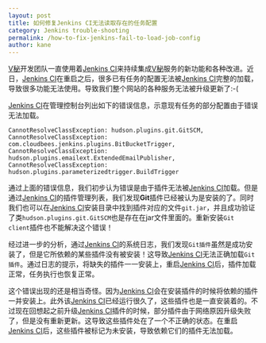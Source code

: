 ```yaml
---
layout: post
title: 如何修复Jenkins CI无法读取存在的任务配置
category: Jenkins trouble-shooting
permalink: /how-to-fix-jenkins-fail-to-load-job-config
author: kane
---
```


[V秘][vme]开发团队一直使用着[Jenkins CI][jenkins]来持续集成[V秘][vme]服务的新功能和各种改进。近日，[Jenkins CI][jenkins]在重启之后，很多已有任务的配置无法被[Jenkins CI][jenkins]完整的加载，导致很多功能无法使用。导致我们整个网站的各种服务无法被升级更新了:-(

[Jenkins CI][jenkins]在管理控制台列出如下的错误信息，示意现有任务的部分配置由于错误无法加载。

	CannotResolveClassException: hudson.plugins.git.GitSCM, 
	CannotResolveClassException: com.cloudbees.jenkins.plugins.BitBucketTrigger, 
	CannotResolveClassException: hudson.plugins.emailext.ExtendedEmailPublisher, 
	CannotResolveClassException: hudson.plugins.parameterizedtrigger.BuildTrigger

通过上面的错误信息，我们初步认为错误是由于插件无法被[Jenkins CI][jenkins]加载。但是通过[Jenkins CI][jenkins]的插件管理列表，我们发现**Git**插件已经被认为是安装的了。同时我们也可以在[Jenkins CI][jenkins]安装目录中找到插件对应的文件`git.jar`，并且成功验证了类`hudson.plugins.git.GitSCM`也是存在在jar文件里面的。重新安装`Git client`插件也不能解决这个错误！

<!-- more -->

经过进一步的分析，通过[Jenkins CI][jenkins]的系统日志，我们发现`Git插件`虽然是成功安装了，但是它所依赖的某些插件没有被安装！这导致[Jenkins CI][jenkins]无法正确加载`Git插件`。通过日志的提示，将缺失的插件一一安装上，重启[Jenkins CI][jenkins]后，插件加载正常，任务执行也恢复正常。

这个错误出现的还是相当奇怪。因为[Jenkins CI][jenkins]会在安装插件的时候将依赖的插件一并安装上。此外该[Jenkins CI][jenkins]已经运行很久了，这些插件也是一直安装着的。不过现在回想起之前升级[Jenkins CI][jenkins]插件的时候，部分插件由于网络原因升级失败了，但是没有重新更新。这导致这些插件处在了一个不正确的状态。在重启[Jenkins CI][jenkins]后，这些插件被标记为未安装，导致依赖它们的插件无法加载。

[vme]: https://vme360.com
[jenkins]: https://jenkins.io/
